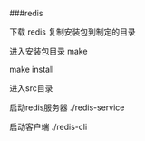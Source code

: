 ###redis


下载 redis
复制安装包到制定的目录

进入安装包目录
make

make install 

进入src目录

启动redis服务器
./redis-service

启动客户端
./redis-cli



